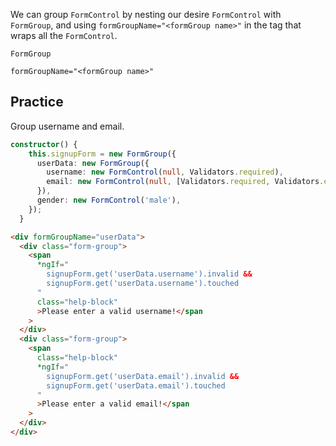 We can group `FormControl` by nesting our desire `FormControl` with `FormGroup`, and using `formGroupName="<formGroup name>"` in the tag that wraps all the `FormControl`.

`FormGroup`

`formGroupName="<formGroup name>"`

## Practice

Group username and email.

```ts
constructor() {
    this.signupForm = new FormGroup({
      userData: new FormGroup({
        username: new FormControl(null, Validators.required),
        email: new FormControl(null, [Validators.required, Validators.email]),
      }),
      gender: new FormControl('male'),
    });
  }
```

```html
<div formGroupName="userData">
  <div class="form-group">
    <span
      *ngIf="
        signupForm.get('userData.username').invalid &&
        signupForm.get('userData.username').touched
      "
      class="help-block"
      >Please enter a valid username!</span
    >
  </div>
  <div class="form-group">
    <span
      class="help-block"
      *ngIf="
        signupForm.get('userData.email').invalid &&
        signupForm.get('userData.email').touched
      "
      >Please enter a valid email!</span
    >
  </div>
</div>
```
